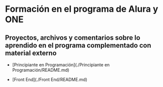 # Formación en el programa de Alura y ONE

## Proyectos, archivos y comentarios sobre lo aprendido en el programa complementado con material externo

* [Principiante en Programación](./Principiante en Programación/README.md)

* [Front End](./Front End/README.md)
